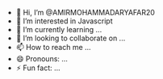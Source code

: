 - 👋 Hi, I’m @AMIRMOHAMMADARYAFAR20
- 👀 I’m interested in Javascript 
- 🌱 I’m currently learning ...
- 💞️ I’m looking to collaborate on ...
- 📫 How to reach me ...
- 😄 Pronouns: ...
- ⚡ Fun fact: ...

<!---
AMIRMOHAMMADARYAFAR20/AMIRMOHAMMADARYAFAR20 is a ✨ special ✨ repository because its `README.md` (this file) appears on your GitHub profile.
You can click the Preview link to take a look at your changes.
--->
